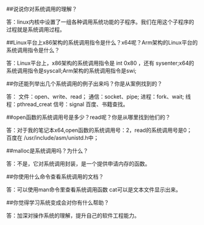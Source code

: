 ##说说你对系统调用的理解？

答：linux内核中设置了一组各种调用系统功能的子程序。我们在用这个子程序的过程就是系统调用过程。

##Linux平台上x86架构的系统调用指令是什么？x64呢？Arm架构的Linux平台的系统调用指令是什么？

答：Linux平台上，x86架构的系统调用指令是 int 0x80 ，还有 sysenter;x64的系统调用指令是syscall;Arm架构的系统调用指令是swi;

##你还能列举出几个系统调用的例子出来吗？你是从案例找到的？

答：
	文件：open、write、read；
	通信：socket、pipe;
	进程：fork、wait;
	线程：pthread_creat
	信号：signal
百度、书籍查找。

##open函数的系统调用号是多少？read呢？你是从哪里找到他们的？

答：对于我的笔记本x64,open函数的系统调用号：2，read的系统调用号是0；
百度在 /usr/include/asm/unistd.h中；

##malloc是系统调用吗？为什么？

答：不是，它对系统调用封装，是一个提供申请内存的函数。

##你使用什么命令查看系统调用的文档？

答：可以使用man命令里查看系统调用函数
	cat可以是文本文件显示出来。

##你觉得学习系统变成会对你有什么帮助？

答：加深对操作系统的理解，提升自己的软件工程能力。

